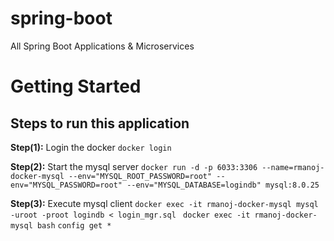 # spring-boot
All Spring Boot Applications &amp; Microservices


# Getting Started

## Steps to run this application
**Step(1):** Login the docker
	`docker login`
	
**Step(2):** Start the mysql server
	`docker run -d -p 6033:3306 --name=rmanoj-docker-mysql --env="MYSQL_ROOT_PASSWORD=root" --env="MYSQL_PASSWORD=root" --env="MYSQL_DATABASE=logindb" mysql:8.0.25`

**Step(3):** Execute mysql client
	`docker exec -it rmanoj-docker-mysql mysql -uroot -proot logindb < login_mgr.sql `
	`docker exec -it rmanoj-docker-mysql bash`
	`config get *`

